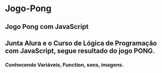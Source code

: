 # Jogo-Pong
## Jogo Pong com JavaScript
## Junta Alura e o Curso de Lógica de Programação com JavaScript, segue resultado do jogo PONG.
### Conhecendo Variáveis, Function, sons, imagens.

